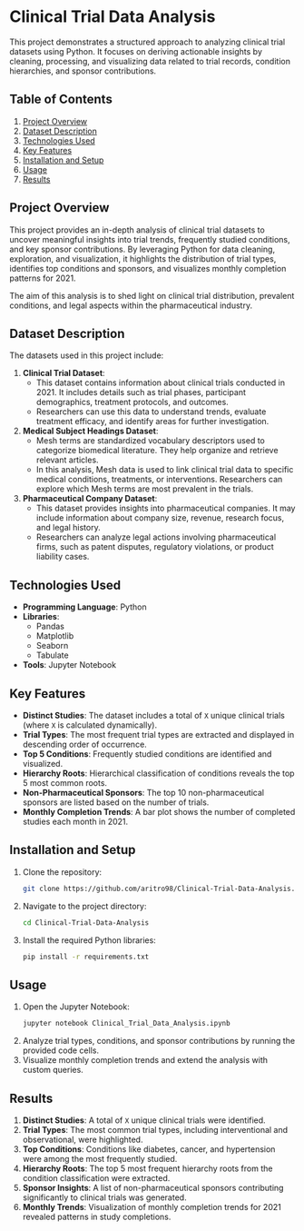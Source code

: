 # Clinical Trial Data Analysis

This project demonstrates a structured approach to analyzing clinical trial datasets using Python. It focuses on deriving actionable insights by cleaning, processing, and visualizing data related to trial records, condition hierarchies, and sponsor contributions.

## Table of Contents
1. [Project Overview](#project-overview)
2. [Dataset Description](#dataset-description)
3. [Technologies Used](#technologies-used)
4. [Key Features](#key-features)
5. [Installation and Setup](#installation-and-setup)
6. [Usage](#usage)
7. [Results](#results)

## Project Overview
This project provides an in-depth analysis of clinical trial datasets to uncover meaningful insights into trial trends, frequently studied conditions, and key sponsor contributions. By leveraging Python for data cleaning, exploration, and visualization, it highlights the distribution of trial types, identifies top conditions and sponsors, and visualizes monthly completion patterns for 2021.

The aim of this analysis is to shed light on clinical trial distribution, prevalent conditions, and legal aspects within the pharmaceutical industry.

## Dataset Description
The datasets used in this project include:
1. **Clinical Trial Dataset**:
   - This dataset contains information about clinical trials conducted in 2021. It includes details such as trial phases, participant demographics, treatment protocols, and outcomes.
   - Researchers can use this data to understand trends, evaluate treatment efficacy, and identify areas for further investigation.
2. **Medical Subject Headings Dataset**:
   - Mesh terms are standardized vocabulary descriptors used to categorize biomedical literature. They help organize and retrieve relevant articles.
   - In this analysis, Mesh data is used to link clinical trial data to specific medical conditions, treatments, or interventions. Researchers can explore which Mesh terms are most prevalent in the trials.
3. **Pharmaceutical Company Dataset**:
   - This dataset provides insights into pharmaceutical companies. It may include information about company size, revenue, research focus, and legal history.
   - Researchers can analyze legal actions involving pharmaceutical firms, such as patent disputes, regulatory violations, or product liability cases.

## Technologies Used
- **Programming Language**: Python
- **Libraries**:
  - Pandas
  - Matplotlib
  - Seaborn
  - Tabulate
- **Tools**: Jupyter Notebook

## Key Features
- **Distinct Studies**: The dataset includes a total of `X` unique clinical trials (where `X` is calculated dynamically).
- **Trial Types**: The most frequent trial types are extracted and displayed in descending order of occurrence.
- **Top 5 Conditions**: Frequently studied conditions are identified and visualized.
- **Hierarchy Roots**: Hierarchical classification of conditions reveals the top 5 most common roots.
- **Non-Pharmaceutical Sponsors**: The top 10 non-pharmaceutical sponsors are listed based on the number of trials.
- **Monthly Completion Trends**: A bar plot shows the number of completed studies each month in 2021.

## Installation and Setup
1. Clone the repository:
   ```bash
   git clone https://github.com/aritro98/Clinical-Trial-Data-Analysis.git
   ```
2. Navigate to the project directory:
   ```bash
   cd Clinical-Trial-Data-Analysis
   ```
3. Install the required Python libraries:
   ```bash
   pip install -r requirements.txt
   ```

## Usage
1. Open the Jupyter Notebook:
   ```bash
   jupyter notebook Clinical_Trial_Data_Analysis.ipynb
   ```
2. Analyze trial types, conditions, and sponsor contributions by running the provided code cells.
3. Visualize monthly completion trends and extend the analysis with custom queries.

## Results
1. **Distinct Studies**: A total of `X` unique clinical trials were identified.
2. **Trial Types**: The most common trial types, including interventional and observational, were highlighted.
3. **Top Conditions**: Conditions like diabetes, cancer, and hypertension were among the most frequently studied.
4. **Hierarchy Roots**: The top 5 most frequent hierarchy roots from the condition classification were extracted.
5. **Sponsor Insights**: A list of non-pharmaceutical sponsors contributing significantly to clinical trials was generated.
6. **Monthly Trends**: Visualization of monthly completion trends for 2021 revealed patterns in study completions.
